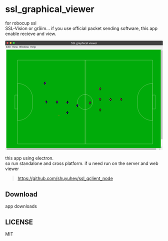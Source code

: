 # ssl_graphical_viewer

for robocup ssl  
SSL-Vision or grSim... if you use official packet sending software,
this app enable recieve and view.  

![Screenshot](screen_shot.png)

this app using electron.  
so run standalone and cross platform.
if u need run on the server and web viewer

>https://github.com/shuyuhey/ssl_gclient_node

## Download

app downloads


## LICENSE

MIT
